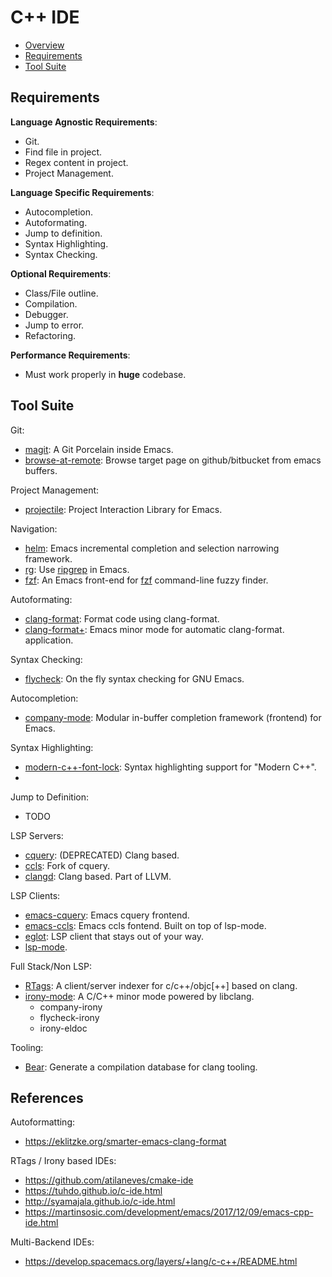 # C++ IDE

- [Overview](#overview)
- [Requirements](#requirements)
- [Tool Suite](#tool-suite)

## Requirements

**Language Agnostic Requirements**:
- Git.
- Find file in project.
- Regex content in project.
- Project Management.

**Language Specific Requirements**:
- Autocompletion.
- Autoformating.
- Jump to definition.
- Syntax Highlighting.
- Syntax Checking.

**Optional Requirements**:
- Class/File outline.
- Compilation.
- Debugger.
- Jump to error.
- Refactoring.

**Performance Requirements**:
- Must work properly in **huge** codebase.


## Tool Suite

Git:
- [magit](https://magit.vc/): A Git Porcelain inside Emacs.
- [browse-at-remote](https://github.com/rmuslimov/browse-at-remote): Browse target page on github/bitbucket from emacs buffers.

Project Management:
- [projectile](https://github.com/bbatsov/projectile): Project Interaction Library for Emacs.

Navigation:
- [helm](https://github.com/emacs-helm/helm): Emacs incremental completion and selection narrowing framework.
- [rg](https://github.com/dajva/rg.el): Use [ripgrep](https://github.com/BurntSushi/ripgrep) in Emacs.
- [fzf](https://github.com/bling/fzf.el): An Emacs front-end for [fzf](https://github.com/junegunn/fzf) command-line fuzzy finder.

Autoformating:
- [clang-format](https://melpa.org/#/clang-format): Format code using clang-format.
- [clang-format+](https://github.com/SavchenkoValeriy/emacs-clang-format-plus): Emacs minor mode for automatic clang-format. application.

Syntax Checking:
- [flycheck](https://github.com/flycheck/flycheck): On the fly syntax checking for GNU Emacs.

Autocompletion:
- [company-mode](https://github.com/company-mode/company-mode): Modular in-buffer completion framework (frontend) for Emacs.

Syntax Highlighting: 
- [modern-c++-font-lock](https://github.com/ludwigpacifici/modern-cpp-font-lock): Syntax highlighting support for "Modern C++".
- 

Jump to Definition: 
- TODO

LSP Servers:
- [cquery](https://github.com/cquery-project/cquery): (DEPRECATED) Clang based.
- [ccls](https://github.com/MaskRay/ccls): Fork of cquery.
- [clangd](https://github.com/clangd/clangd): Clang based. Part of LLVM.

LSP Clients:
- [emacs-cquery](https://github.com/cquery-project/emacs-cquery): Emacs cquery frontend.
- [emacs-ccls](https://github.com/MaskRay/emacs-ccls): Emacs ccls fontend. Built on top of lsp-mode.
- [eglot](https://github.com/joaotavora/eglot): LSP client that stays out of your way.
- [lsp-mode](https://github.com/emacs-lsp/lsp-mode).

Full Stack/Non LSP:
- [RTags](https://github.com/Andersbakken/rtags): A client/server indexer for c/c++/objc[++] based on clang.
- [irony-mode](https://github.com/Sarcasm/irony-mode): A C/C++ minor mode powered by libclang.
  - company-irony
  - flycheck-irony
  - irony-eldoc

Tooling:
- [Bear](https://github.com/rizsotto/Bear): Generate a compilation database for clang tooling.


## References

Autoformatting:
- https://eklitzke.org/smarter-emacs-clang-format

RTags / Irony based IDEs:
- https://github.com/atilaneves/cmake-ide
- https://tuhdo.github.io/c-ide.html
- http://syamajala.github.io/c-ide.html
- https://martinsosic.com/development/emacs/2017/12/09/emacs-cpp-ide.html

Multi-Backend IDEs:
- https://develop.spacemacs.org/layers/+lang/c-c++/README.html

